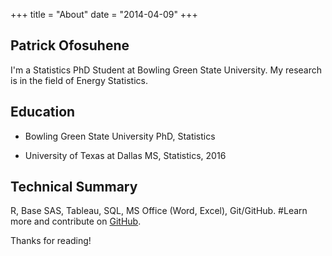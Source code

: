 +++
title = "About"
date = "2014-04-09"
+++


## Patrick Ofosuhene
I'm a Statistics PhD Student at Bowling Green State University. My research is in the field of Energy Statistics. 



## Education 
* Bowling Green State University
PhD, Statistics

* University of Texas at Dallas
MS, Statistics, 2016

## Technical Summary

R, Base SAS, Tableau, SQL, MS Office (Word, Excel),  Git/GitHub.
#Learn more and contribute on [GitHub](https://github.com/spf13).



Thanks for reading!
